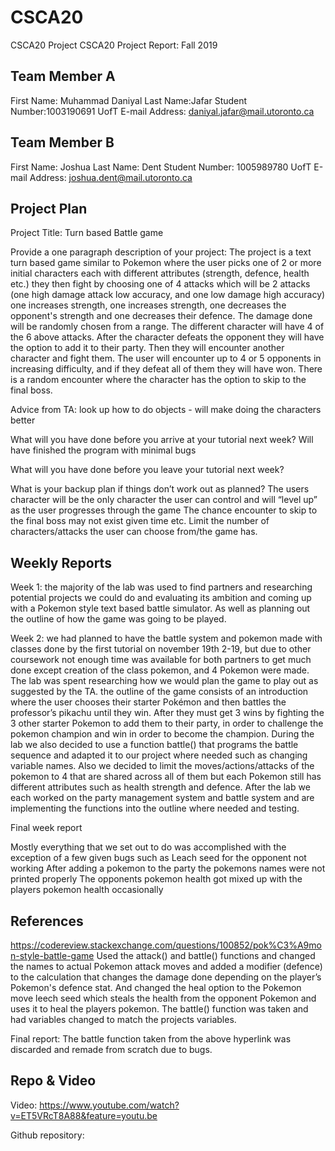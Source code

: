 # CSCA20
CSCA20 Project
CSCA20 Project Report: Fall 2019

Team Member A
-------------
First Name: Muhammad Daniyal
Last Name:Jafar
Student Number:1003190691
UofT E-mail Address: daniyal.jafar@mail.utoronto.ca


Team Member B
-------------
First Name: Joshua
Last Name: Dent
Student Number: 1005989780
UofT E-mail Address: joshua.dent@mail.utoronto.ca

Project Plan
--------

Project Title: Turn based Battle game

Provide a one paragraph description of your project:
The project is a text turn based game similar to Pokemon where the user picks one of 2 or more initial characters each with different attributes (strength, defence, health etc.) they then fight by choosing one of 4 attacks which will be 2 attacks (one high damage attack low accuracy, and one low damage high accuracy) one increases strength, one  increases strength, one decreases the opponent's strength and one decreases their defence. The damage done will be randomly chosen from a range. The different character will have 4 of the 6 above attacks. After the character defeats the opponent they will have the option to add it to their party. Then they will encounter another character and fight them. The user will encounter up to 4 or 5 opponents in increasing difficulty,  and if they defeat all of them they will have won. There is a random encounter where the character has the option to skip to the final boss. 

Advice from TA: look up how to do objects - will make doing the characters better 

What will you have done before you arrive at your tutorial next week?
Will have finished the program with minimal bugs 

What will you have done before you leave your tutorial next week?

What is your backup plan if things don’t work out as planned?
The users character will be the only character the user can control and will “level up” as the user progresses through the game
The chance encounter to skip to the final boss may not exist given time etc. 
Limit the number of characters/attacks the user can choose from/the game has. 

Weekly Reports
--------------
Week 1: the majority of the lab was used to find partners and researching potential projects we could do and evaluating its ambition and coming up with a Pokemon style text based battle simulator. As well as planning out the outline of how the game was going to be played. 

Week 2: we had planned to have the battle system and pokemon made with classes done by the first tutorial on november 19th 2-19, but due to other coursework not enough time was available for both partners to get much done except creation of the class pokemon, and 4 Pokemon were made. The lab was spent researching how we would plan the game to play out as suggested by the TA. the outline of the game consists of an introduction where the user chooses their starter Pokémon and then battles the professor’s pikachu until they win. After they must get 3 wins by fighting the 3 other starter Pokemon to add them to their party, in order to challenge the pokemon champion and win in order to become the champion. During the lab we also decided to use a function battle()  that programs the battle sequence and adapted it to our project where needed such as changing variable names. Also we decided to limit the moves/actions/attacks of the pokemon to 4 that are shared across all of them but each Pokemon still has different attributes such as health strength and defence. After the lab we each worked on the party management system and battle system and are implementing the functions into the outline where needed and testing. 

Final week report 

Mostly everything that we set out to do was accomplished with the exception of a few given bugs such as 
Leach seed for the opponent not working 
After adding a pokemon to the party the pokemons names were not printed properly 
The opponents pokemon health got mixed up with the players pokemon health occasionally 

References
----------
https://codereview.stackexchange.com/questions/100852/pok%C3%A9mon-style-battle-game
Used the attack() and battle() functions and changed the names to actual Pokemon attack moves and added a modifier (defence) to the calculation that changes the damage done depending on the player’s Pokemon's defence stat. And changed the heal option to the Pokemon move leech seed which steals the health from the opponent Pokemon and uses it to heal the players pokemon. The battle() function was taken and had variables changed to match the projects variables. 

Final report:
The battle function taken from the above hyperlink was discarded and remade from scratch due to bugs. 

Repo & Video
------------
Video: https://www.youtube.com/watch?v=ET5VRcT8A88&feature=youtu.be

Github repository:
